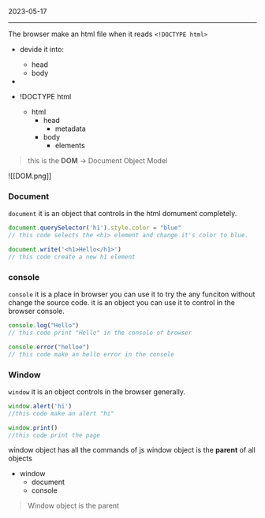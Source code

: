 2023-05-17

----
The browser make an html file when it reads `<!DOCTYPE html>`
- devide it into:
	- head
	- body
-

- !DOCTYPE html
	- html
		- head
			- metadata
		- body
			- elements

> this is the **DOM** -> Document Object Model

![[DOM.png]]

### Document
`document`
it is an object that controls in the html domument completely.

```js
document.querySelector('h1').style.color = "blue"
// this code selects the <h1> element and change it's color to blue.
```

```js
document.write('<h1>Hello</h1>')
// this code create a new h1 element
```


### console
`console`
it is a place in browser you can use it to try the any funciton without change the source code. 
it is an object you can use it to control in the browser console.
```js
console.log("Hello")
// this code print "Hello" in the console of browser
```

```js
console.error("helloe") 
// this code make an hello error in the console
```

### Window
`window`
it is an object controls in the browser generally.
```js
window.alert('hi')
//this code make an alert "hi"
```

```js
window.print()
//this code print the page  
```

window object has all the commands of js
window object is the **parent** of all objects

- window
	- document
	- console
> Window object is the parent

